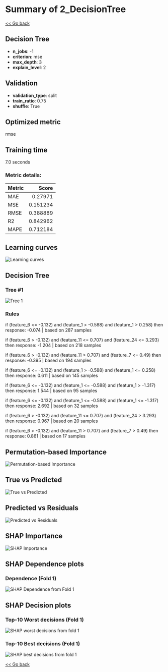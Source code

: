 # Summary of 2_DecisionTree

[<< Go back](../README.md)


## Decision Tree
- **n_jobs**: -1
- **criterion**: mse
- **max_depth**: 3
- **explain_level**: 2

## Validation
 - **validation_type**: split
 - **train_ratio**: 0.75
 - **shuffle**: True

## Optimized metric
rmse

## Training time

7.0 seconds

### Metric details:
| Metric   |    Score |
|:---------|---------:|
| MAE      | 0.27971  |
| MSE      | 0.151234 |
| RMSE     | 0.388889 |
| R2       | 0.842962 |
| MAPE     | 0.712184 |



## Learning curves
![Learning curves](learning_curves.png)

## Decision Tree 

### Tree #1
![Tree 1](learner_fold_0_tree.svg)

### Rules

if (feature_6 <= -0.132) and (feature_1 > -0.588) and (feature_1 > 0.258) then response: -0.074 | based on 287 samples

if (feature_6 > -0.132) and (feature_11 <= 0.707) and (feature_24 <= 3.293) then response: -1.204 | based on 218 samples

if (feature_6 > -0.132) and (feature_11 > 0.707) and (feature_7 <= 0.49) then response: -0.395 | based on 194 samples

if (feature_6 <= -0.132) and (feature_1 > -0.588) and (feature_1 <= 0.258) then response: 0.611 | based on 145 samples

if (feature_6 <= -0.132) and (feature_1 <= -0.588) and (feature_1 > -1.317) then response: 1.544 | based on 95 samples

if (feature_6 <= -0.132) and (feature_1 <= -0.588) and (feature_1 <= -1.317) then response: 2.692 | based on 32 samples

if (feature_6 > -0.132) and (feature_11 <= 0.707) and (feature_24 > 3.293) then response: 0.967 | based on 20 samples

if (feature_6 > -0.132) and (feature_11 > 0.707) and (feature_7 > 0.49) then response: 0.861 | based on 17 samples





## Permutation-based Importance
![Permutation-based Importance](permutation_importance.png)
## True vs Predicted

![True vs Predicted](true_vs_predicted.png)


## Predicted vs Residuals

![Predicted vs Residuals](predicted_vs_residuals.png)



## SHAP Importance
![SHAP Importance](shap_importance.png)

## SHAP Dependence plots

### Dependence (Fold 1)
![SHAP Dependence from Fold 1](learner_fold_0_shap_dependence.png)

## SHAP Decision plots

### Top-10 Worst decisions (Fold 1)
![SHAP worst decisions from fold 1](learner_fold_0_shap_worst_decisions.png)
### Top-10 Best decisions (Fold 1)
![SHAP best decisions from fold 1](learner_fold_0_shap_best_decisions.png)

[<< Go back](../README.md)
